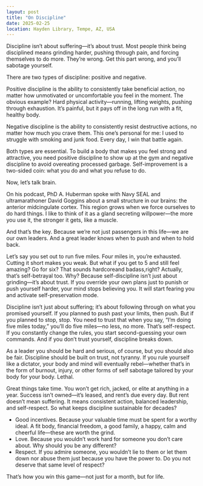 ```yaml
---  
layout: post  
title: "On Discipline"  
date: 2025-02-25  
location: Hayden Library, Tempe, AZ, USA  
---
```


Discipline isn’t about suffering—it’s about trust. Most people think being disciplined means grinding harder, pushing through pain, and forcing themselves to do more. They’re wrong. Get this part wrong, and you’ll sabotage yourself.

There are two types of discipline: positive and negative.

Positive discipline is the ability to consistently take beneficial action, no matter how unmotivated or uncomfortable you feel in the moment. The obvious example? Hard physical activity—running, lifting weights, pushing through exhaustion. It’s painful, but it pays off in the long run with a fit, healthy body.

Negative discipline is the ability to consistently resist destructive actions, no matter how much you crave them. This one’s personal for me: I used to struggle with smoking and junk food. Every day, I win that battle again.

Both types are essential. To build a body that makes you feel strong and attractive, you need positive discipline to show up at the gym and negative discipline to avoid overeating processed garbage. Self-improvement is a two-sided coin: what you do and what you refuse to do.

Now, let’s talk brain.

On his podcast, PhD A. Huberman spoke with Navy SEAL and ultramarathoner David Goggins about a small structure in our brains: the anterior midcingulate cortex. This region grows when we force ourselves to do hard things. I like to think of it as a gland secreting willpower—the more you use it, the stronger it gets, like a muscle.

And that’s the key. Because we’re not just passengers in this life—we are our own leaders. And a great leader knows when to push and when to hold back.

Let’s say you set out to run five miles. Four miles in, you’re exhausted. Cutting it short makes you weak. But what if you get to 5 and still feel amazing? Go for six? That sounds hardcoreand badass,right? Actually, that’s self-betrayal too. Why? Because self-discipline isn’t just about grinding—it’s about trust. If you override your own plans just to punish or push yourself harder, your mind stops believing you. It will start fearing you and activate self-preservation mode.

Discipline isn’t just about suffering; it’s about following through on what you promised yourself. If you planned to push past your limits, then push. But if you planned to stop, stop. You need to trust that when you say, “I’m doing five miles today,” you’ll do five miles—no less, no more. That’s self-respect. If you constantly change the rules, you start second-guessing your own commands. And if you don’t trust yourself, discipline breaks down.

As a leader you should be hard and serious, of course, but you should also be fair. Discipline should be built on trust, not tyranny. If you rule yourself like a dictator, your body and mind will eventually rebel—whether that’s in the form of burnout, injury, or other forms of self sabotage tailored by your body for your body. Lethal.

Great things take time. You won’t get rich, jacked, or elite at anything in a year. Success isn’t owned—it’s leased, and rent’s due every day. But rent doesn’t mean suffering. It means consistent action, balanced leadership, and self-respect. So what keeps discipline sustainable for decades?

* Good incentives. Because your valuable time must be spent for a worthy ideal. A fit body, financial freedom, a good family, a happy, calm and cheerful life—these are worth the grind.  
* Love. Because you wouldn’t work hard for someone you don’t care about. Why should you be any different?  
* Respect. If you admire someone, you wouldn’t lie to them or let them down nor abuse them just because you have the power to. Do you not deserve that same level of respect?

That’s how you win this game—not just for a month, but for life.


